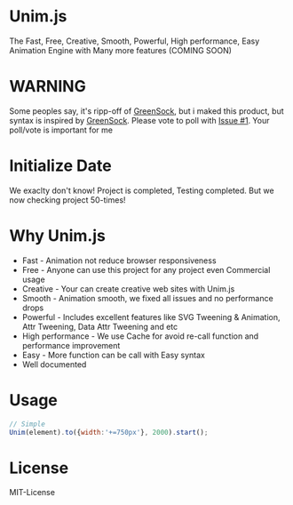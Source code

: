# Unim.js
The Fast, Free, Creative, Smooth, Powerful, High performance, Easy Animation Engine with Many more features (COMING SOON)

# WARNING
Some peoples say, it's ripp-off of <a href="http://greensock.com/">GreenSock</a>, but i maked this product, but syntax is inspired by <a href="http://greensock.com/">GreenSock</a>. Please vote to poll with <a href="https://github.com/dalisoft/Unim.js/issues/1">Issue #1</a>. Your poll/vote is important for me


# Initialize Date
We exaclty don't know! Project is completed, Testing completed. But we now checking project 50-times!

# Why Unim.js
* Fast - Animation not reduce browser responsiveness
* Free - Anyone can use this project for any project even Commercial usage
* Creative - Your can create creative web sites with Unim.js
* Smooth - Animation smooth, we fixed all issues and no performance drops
* Powerful - Includes excellent features like SVG Tweening & Animation, Attr Tweening, Data Attr Tweening and etc
* High performance - We use Cache for avoid re-call function and performance improvement
* Easy - More function can be call with Easy syntax
* Well documented

# Usage
```javascript
// Simple
Unim(element).to({width:'+=750px'}, 2000).start();
```

# License
MIT-License

